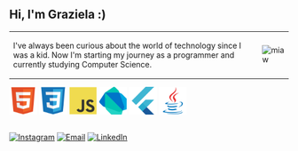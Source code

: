## Hi, I'm Graziela :)
<table style="border: none;">
        <tr>
                <td><p>I've always been curious about the world of technology since I was a kid. Now I'm starting my journey as a programmer and currently studying Computer Science.</p></td>
                <td><img src="gato.gif"  alt="miaw" width="150px"/></td>
        </tr>
</table>

<div class="languages-svg">
        <img src="https://raw.githubusercontent.com/devicons/devicon/master/icons/html5/html5-original.svg" alt="HTML5" width="50px">
        <img src="https://raw.githubusercontent.com/devicons/devicon/master/icons/css3/css3-original.svg" alt="CSS3" width="50px">
        <img src="https://raw.githubusercontent.com/devicons/devicon/master/icons/javascript/javascript-original.svg" alt="JAVASCRIPT" width="50px">
        <img src="https://raw.githubusercontent.com/devicons/devicon/master/icons/dart/dart-original.svg" alt="DART" width="50px">
        <img src="https://raw.githubusercontent.com/devicons/devicon/master/icons/flutter/flutter-original.svg" alt="FLUTTER" width="50px">
        <img src="https://raw.githubusercontent.com/devicons/devicon/master/icons/java/java-original.svg" alt="JAVA" width="50px">
</div>

##

<div class="contact">
        <a href="https://www.instagram.com/graziela.llucena"><img src="https://img.shields.io/badge/-Instagram-%23E4405F?style=for-the-badge&logo=instagram&logoColor=white" alt="Instagram" target="_blank"></a>
        <a href="mailto:grazielalucena8@gmail.com"><img src="https://img.shields.io/badge/-Gmail-%23333?style=for-the-badge&logo=gmail&logoColor=white" alt="Email" target="_blank"></a>
        <a href="https://www.linkedin.com/in/graziela-lucena-dev"><img src="https://img.shields.io/badge/-LinkedIn-%230077B5?style=for-the-badge&logo=linkedin&logoColor=white" alt="LinkedIn" target="_blank"></a>
</div>

